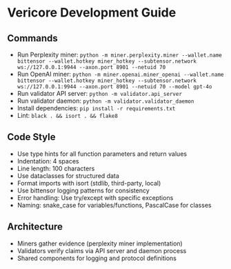 # Vericore Development Guide

## Commands
- Run Perplexity miner: `python -m miner.perplexity.miner --wallet.name bittensor --wallet.hotkey miner_hotkey --subtensor.network ws://127.0.0.1:9944 --axon.port 8901 --netuid 70`
- Run OpenAI miner: `python -m miner.openai.miner_openai --wallet.name bittensor --wallet.hotkey miner_hotkey --subtensor.network ws://127.0.0.1:9944 --axon.port 8901 --netuid 70 --model gpt-4o`
- Run validator API server: `python -m validator.api_server`
- Run validator daemon: `python -m validator.validator_daemon`
- Install dependencies: `pip install -r requirements.txt`
- Lint: `black . && isort . && flake8`

## Code Style
- Use type hints for all function parameters and return values
- Indentation: 4 spaces
- Line length: 100 characters
- Use dataclasses for structured data
- Format imports with isort (stdlib, third-party, local)
- Use bittensor logging patterns for consistency
- Error handling: Use try/except with specific exceptions
- Naming: snake_case for variables/functions, PascalCase for classes

## Architecture
- Miners gather evidence (perplexity miner implementation)
- Validators verify claims via API server and daemon process
- Shared components for logging and protocol definitions